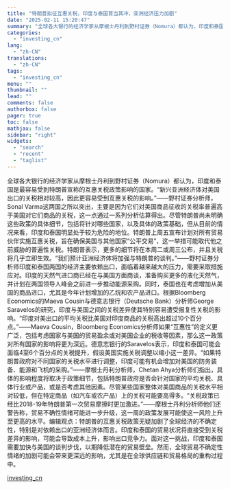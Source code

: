 ```yaml
---
title: "特朗普拟征互惠关税，印度与泰国首当其冲，亚洲经济压力加剧"
date: "2025-02-11 15:20:47"
summary: "全球各大银行的经济学家从摩根士丹利到野村证券（Nomura）都认为，印度和泰国是最容易受到特朗普宣称..."
categories:
  - "investing_cn"
lang:
  - "zh-CN"
translations:
  - "zh-CN"
tags:
  - "investing_cn"
menu: ""
thumbnail: ""
lead: ""
comments: false
authorbox: false
pager: true
toc: false
mathjax: false
sidebar: "right"
widgets:
  - "search"
  - "recent"
  - "taglist"
---
```


全球各大银行的经济学家从摩根士丹利到野村证券（Nomura）都认为，印度和泰国是最容易受到特朗普宣称的互惠关税政策影响的国家。“新兴亚洲经济体对美国出口的关税相对较高，因此更容易受到互惠关税的影响。”——野村证券分析师，Sonal Varma这两国之所以突出，主要是因为它们对美国商品征收的关税率普遍高于美国对它们商品的关税，这一点通过一系列分析估算得出。尽管特朗普尚未明确这些政策的具体细节，包括将针对哪些国家，以及具体的政策基础，但从目前的情况来看，印度和泰国明显处于较为危险的地位。特朗普上周五宣布计划对所有贸易伙伴实施互惠关税，旨在确保美国与其他国家“公平交易”，这一举措可能取代他之前威胁的普遍性关税。特朗普表示，更多的细节将在本周二或周三公布，并且关税将几乎立即生效。“我们预计亚洲经济体将加强与特朗普的谈判。”——野村证券分析师印度和泰国两国的经济主要依赖出口，面临着越来越大的压力，需要采取措施应对。印度的天然气进口商已经在与美国方面商谈，准备购买更多的液化天然气，并计划在两国领导人峰会之前进一步推动能源采购。同时，泰国也在考虑增加从美国的商品进口，尤其是今年计划增加的乙烷和农产品进口。根据Bloomberg Economics的Maeva Cousin与德意志银行（Deutsche Bank）分析师George Saravelos的研究，印度与美国之间的关税差异使其特别容易遭受报复性关税的影响。“印度对美出口的平均关税比美国对印度商品的关税高出超过10个百分点。”——Maeva Cousin，Bloomberg Economics分析师如果“互惠性”的定义更广泛，包括考虑国家与美国的贸易盈余或对美国企业的税收等因素，那么这一政策对所有国家的影响将更为深远。德意志银行的Saravelos表示，印度和泰国可能会面临4至6个百分点的关税提升，假设美国实施关税调整以缩小这一差异。“如果特朗普政府对不同国家的关税水平进行调整，印度可能有机会增加对美国的防务装备、能源和飞机的采购。”——摩根士丹利分析师，Chetan Ahya分析师们指出，具体的影响程度将取决于政策细节，包括特朗普政府是否会针对国家的平均关税、具体行业或产品，或是否考虑其他因素。尽管某些国家整体对美国商品的关税水平相对较低，但在特定商品（如汽车或农产品）上的关税可能要高得多。“关税政策已经比2018-19年特朗普第一次贸易摩擦时更加激进。”——摩根士丹利分析师他们还警告称，贸易不确性情绪可能进一步升级，这一周的政策发展可能使这一风险上升至更高的水平。编辑观点：特朗普的互惠关税政策无疑加剧了全球经济的不确定性，特别是对依赖出口的亚洲经济体而言。印度和泰国的贸易状况将直接受到关税差异的影响，可能会导致成本上升，影响出口竞争力。面对这一挑战，印度和泰国需要加快与美国的谈判步伐，以期降低潜在的贸易壁垒。然而，全球贸易不确定性情绪的加剧可能会带来更深远的影响，尤其是在全球供应链和贸易格局的重构过程中。

[investing_cn](https://cn.investing.com/news/economy-news/article-2665508)
